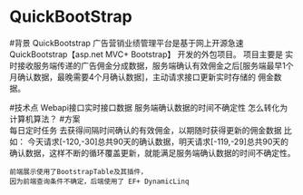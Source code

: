 # QuickBootStrap

#背景
    QuickBootstrap 广告营销业绩管理平台是基于网上开源急速QuickBootstrap【asp.net MVC+ Bootstrap】 开发的外包项目。
    项目主要是 实时接收服务端传递的广告佣金分成数据，服务端确认有效佣金之后[服务端最早1个月确认数据，最晚需要4个月确认数据]，主动请求接口更新实时存储的 佣金数据。
    
#技术点
    Webapi接口实时接口数据
    服务端确认数据的时间不确定性 怎么转化为计算机算法？
#方案    
    每日定时任务 去获得间隔时间确认的有效佣金，以期随时获得更新的佣金数据
      比如： 今天请求[-120,-30]总共90天的确认数据，明天请求[-119,-29]总共90天的确认数据，这样不断的循环覆盖更新，就能满足服务端确认数据的时间不确定性。
    
    前端展示使用了BootstrapTable及其插件，
    因为前端查询条件不确定，后端使用了 EF+ DynamicLinq
    
    
